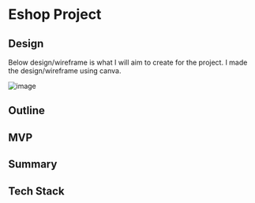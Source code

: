 # Eshop Project

## Design

Below design/wireframe is what I will aim to create for the project. I made the design/wireframe using canva.

![image](https://user-images.githubusercontent.com/119549394/214201550-d5bd1957-44e2-47b5-b92c-a86d09ff5d5c.png)

## Outline

## MVP

## Summary

## Tech Stack
